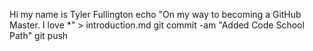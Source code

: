 Hi my name is Tyler Fullington
echo "On my way to becoming a GitHub Master. I love *" > introduction.md
git commit -am "Added Code School Path"
git push
